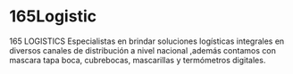 # 165Logistic
165 LOGISTICS Especialistas en brindar soluciones logísticas integrales en diversos canales de distribución a nivel nacional ,además contamos con mascara tapa boca, cubrebocas, mascarillas y termómetros digitales.
